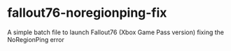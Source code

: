 # fallout76-noregionping-fix
A simple batch file to launch Fallout76 (Xbox Game Pass version) fixing the NoRegionPing error
